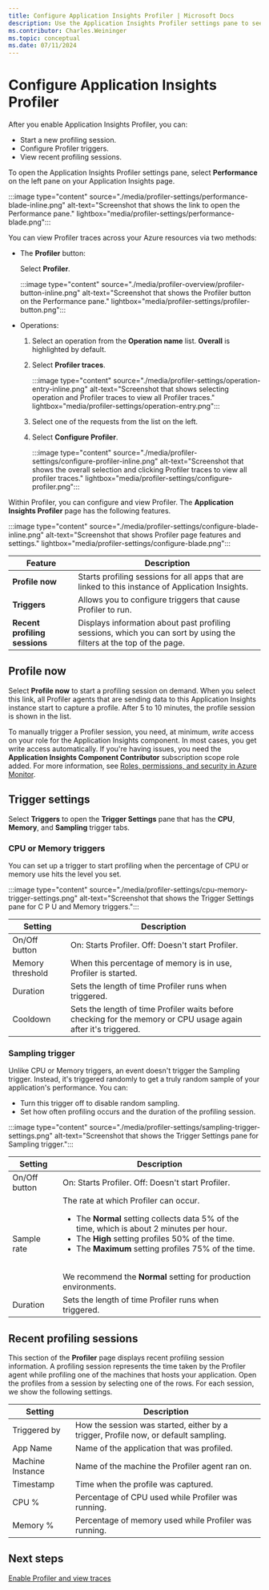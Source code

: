 ```yaml
---
title: Configure Application Insights Profiler | Microsoft Docs
description: Use the Application Insights Profiler settings pane to see Profiler status and start profiling sessions
ms.contributor: Charles.Weininger
ms.topic: conceptual
ms.date: 07/11/2024
---
```


# Configure Application Insights Profiler

After you enable Application Insights Profiler, you can:

- Start a new profiling session.
- Configure Profiler triggers.
- View recent profiling sessions.

To open the Application Insights Profiler settings pane, select **Performance** on the left pane on your Application Insights page.

:::image type="content" source="./media/profiler-settings/performance-blade-inline.png" alt-text="Screenshot that shows the link to open the Performance pane." lightbox="media/profiler-settings/performance-blade.png":::

You can view Profiler traces across your Azure resources via two methods:

- The **Profiler** button:

   Select **Profiler**.

  :::image type="content" source="./media/profiler-overview/profiler-button-inline.png" alt-text="Screenshot that shows the Profiler button on the Performance pane." lightbox="media/profiler-settings/profiler-button.png":::

- Operations:

   1. Select an operation from the **Operation name** list. **Overall** is highlighted by default.
   1. Select **Profiler traces**.
   
      :::image type="content" source="./media/profiler-settings/operation-entry-inline.png" alt-text="Screenshot that shows selecting operation and Profiler traces to view all Profiler traces." lightbox="media/profiler-settings/operation-entry.png":::

   1. Select one of the requests from the list on the left.
   1. Select **Configure Profiler**.

      :::image type="content" source="./media/profiler-settings/configure-profiler-inline.png" alt-text="Screenshot that shows the overall selection and clicking Profiler traces to view all profiler traces." lightbox="media/profiler-settings/configure-profiler.png":::

Within Profiler, you can configure and view Profiler. The **Application Insights Profiler** page has the following features.

:::image type="content" source="./media/profiler-settings/configure-blade-inline.png" alt-text="Screenshot that shows Profiler page features and settings." lightbox="media/profiler-settings/configure-blade.png":::

| Feature | Description |
|-|-|
**Profile now** | Starts profiling sessions for all apps that are linked to this instance of Application Insights.
**Triggers** | Allows you to configure triggers that cause Profiler to run.
**Recent profiling sessions** | Displays information about past profiling sessions, which you can sort by using the filters at the top of the page.

## Profile now

Select **Profile now** to start a profiling session on demand. When you select this link, all Profiler agents that are sending data to this Application Insights instance start to capture a profile. After 5 to 10 minutes, the profile session is shown in the list.

To manually trigger a Profiler session, you need, at minimum, *write* access on your role for the Application Insights component. In most cases, you get write access automatically. If you're having issues, you need the **Application Insights Component Contributor** subscription scope role added. For more information, see [Roles, permissions, and security in Azure Monitor](../roles-permissions-security.md).

## Trigger settings

Select **Triggers** to open the **Trigger Settings** pane that has the **CPU**, **Memory**, and **Sampling** trigger tabs.

### CPU or Memory triggers

You can set up a trigger to start profiling when the percentage of CPU or memory use hits the level you set.

:::image type="content" source="./media/profiler-settings/cpu-memory-trigger-settings.png" alt-text="Screenshot that shows the Trigger Settings pane for C P U and Memory triggers.":::

| Setting | Description |
|-|-|
On/Off button | On: Starts Profiler. Off: Doesn't start Profiler.
Memory threshold | When this percentage of memory is in use, Profiler is started.
Duration | Sets the length of time Profiler runs when triggered.
Cooldown | Sets the length of time Profiler waits before checking for the memory or CPU usage again after it's triggered.

### Sampling trigger

Unlike CPU or Memory triggers, an event doesn't trigger the Sampling trigger. Instead, it's triggered randomly to get a truly random sample of your application's performance.
You can:
- Turn this trigger off to disable random sampling.
- Set how often profiling occurs and the duration of the profiling session.

:::image type="content" source="./media/profiler-settings/sampling-trigger-settings.png" alt-text="Screenshot that shows the Trigger Settings pane for Sampling trigger.":::

| Setting | Description |
|-|-|
On/Off button | On: Starts Profiler. Off: Doesn't start Profiler.
Sample rate | The rate at which Profiler can occur. </br> <ul><li>The **Normal** setting collects data 5% of the time, which is about 2 minutes per hour.</li><li>The **High** setting profiles 50% of the time.</li><li>The **Maximum** setting profiles 75% of the time.</li></ul> </br> We recommend the **Normal** setting for production environments.
Duration | Sets the length of time Profiler runs when triggered.

## Recent profiling sessions
This section of the **Profiler** page displays recent profiling session information. A profiling session represents the time taken by the Profiler agent while profiling one of the machines that hosts your application. Open the profiles from a session by selecting one of the rows. For each session, we show the following settings.

| Setting | Description |
|-|-|
Triggered by | How the session was started, either by a trigger, Profile now, or default sampling.
App Name | Name of the application that was profiled.
Machine Instance | Name of the machine the Profiler agent ran on.
Timestamp | Time when the profile was captured.
CPU % | Percentage of CPU used while Profiler was running.
Memory % | Percentage of memory used while Profiler was running.

## Next steps

[Enable Profiler and view traces](profiler.md?toc=/azure/azure-monitor/toc.json)

[profiler-on-demand]: ./media/profiler-settings/profiler-on-demand.png
[performance-blade]: ./media/profiler-settings/performance-blade.png
[configure-profiler-page]: ./media/profiler-settings/configureBlade.png
[trigger-settings-flyout]: ./media/profiler-settings/trigger-central-p-u.png
[create-performance-test]: ./media/profiler-settings/new-performance-test.png
[configure-performance-test]: ./media/profiler-settings/configure-performance-test.png
[load-test-queued]: ./media/profiler-settings/load-test-queued.png
[load-test-in-progress]: ./media/profiler-settings/load-test-in-progress.png
[enable-app-insights]: ./media/profiler-settings/enable-app-insights-blade-01.png
[update-site-extension]: ./media/profiler-settings/update-site-extension-01.png
[change-and-save-appinsights]: ./media/profiler-settings/change-and-save-app-insights-01.png
[app-settings-for-profiler]: ./media/profiler-settings/app-settings-for-profiler-01.png
[check-for-extension-update]: ./media/profiler-settings/check-extension-update-01.png
[profiler-timeout]: ./media/profiler-settings/profiler-time-out.png
